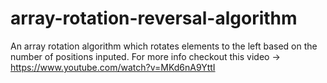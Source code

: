 # array-rotation-reversal-algorithm
An array rotation algorithm which rotates elements to the left based on the number of positions inputed. For more info checkout this video -> https://www.youtube.com/watch?v=MKd6nA9YttI
